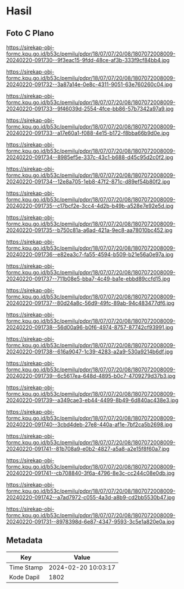 # Hasil

## Foto C Plano

https://sirekap-obj-formc.kpu.go.id/b53c/pemilu/pdpr/18/07/07/20/08/1807072008009-20240220-091730--9f3eac15-9fdd-48ce-af3b-333f9cf84bb4.jpg

https://sirekap-obj-formc.kpu.go.id/b53c/pemilu/pdpr/18/07/07/20/08/1807072008009-20240220-091732--3a87a14e-0e8c-4311-9051-63e760260c04.jpg

https://sirekap-obj-formc.kpu.go.id/b53c/pemilu/pdpr/18/07/07/20/08/1807072008009-20240220-091733--9f46039d-2554-4fce-bb86-57b7342a97a9.jpg

https://sirekap-obj-formc.kpu.go.id/b53c/pemilu/pdpr/18/07/07/20/08/1807072008009-20240220-091733--a17e60a1-f088-4e15-b172-f8bba66b9d0e.jpg

https://sirekap-obj-formc.kpu.go.id/b53c/pemilu/pdpr/18/07/07/20/08/1807072008009-20240220-091734--8985ef5e-337c-43c1-b688-d45c95d2c0f2.jpg

https://sirekap-obj-formc.kpu.go.id/b53c/pemilu/pdpr/18/07/07/20/08/1807072008009-20240220-091734--12e8a705-1eb8-47f2-871c-d89ef54b80f2.jpg

https://sirekap-obj-formc.kpu.go.id/b53c/pemilu/pdpr/18/07/07/20/08/1807072008009-20240220-091735--c17bcf2e-3cc4-4d2b-b49b-a528e7e92e5d.jpg

https://sirekap-obj-formc.kpu.go.id/b53c/pemilu/pdpr/18/07/07/20/08/1807072008009-20240220-091735--b750c81a-a6ad-421a-9ec8-aa78010bc452.jpg

https://sirekap-obj-formc.kpu.go.id/b53c/pemilu/pdpr/18/07/07/20/08/1807072008009-20240220-091736--e82ea3c7-fa55-4594-b509-b21e56a0e97a.jpg

https://sirekap-obj-formc.kpu.go.id/b53c/pemilu/pdpr/18/07/07/20/08/1807072008009-20240220-091737--711b08e5-bba7-4c49-ba1e-ebbd89ccfd15.jpg

https://sirekap-obj-formc.kpu.go.id/b53c/pemilu/pdpr/18/07/07/20/08/1807072008009-20240220-091737--80d24a8c-56d9-49fc-89ab-94c483477df6.jpg

https://sirekap-obj-formc.kpu.go.id/b53c/pemilu/pdpr/18/07/07/20/08/1807072008009-20240220-091738--56d00a96-b0f6-4974-8757-87742cf93991.jpg

https://sirekap-obj-formc.kpu.go.id/b53c/pemilu/pdpr/18/07/07/20/08/1807072008009-20240220-091738--616a9047-1c39-4283-a2a9-530a9214b6df.jpg

https://sirekap-obj-formc.kpu.go.id/b53c/pemilu/pdpr/18/07/07/20/08/1807072008009-20240220-091739--6c5617ea-648d-4895-b0c7-4709279d37b3.jpg

https://sirekap-obj-formc.kpu.go.id/b53c/pemilu/pdpr/18/07/07/20/08/1807072008009-20240220-091739--a349cae3-eb44-4499-8b49-6d840ac438e3.jpg

https://sirekap-obj-formc.kpu.go.id/b53c/pemilu/pdpr/18/07/07/20/08/1807072008009-20240220-091740--3cbd4deb-27e8-440a-af1e-7bf2ca5b2698.jpg

https://sirekap-obj-formc.kpu.go.id/b53c/pemilu/pdpr/18/07/07/20/08/1807072008009-20240220-091741--81b708a9-e0b2-4827-a5a8-a2e15f8f60a7.jpg

https://sirekap-obj-formc.kpu.go.id/b53c/pemilu/pdpr/18/07/07/20/08/1807072008009-20240220-091741--cb708840-3f6a-4796-8e3c-cc244c08e0db.jpg

https://sirekap-obj-formc.kpu.go.id/b53c/pemilu/pdpr/18/07/07/20/08/1807072008009-20240220-091742--a7ad7972-c055-4a3d-a8b9-cd2bb5530b47.jpg

https://sirekap-obj-formc.kpu.go.id/b53c/pemilu/pdpr/18/07/07/20/08/1807072008009-20240220-091731--8978398d-6e87-4347-9593-3c5e1a820e0a.jpg


## Metadata

| Key        | Value               |
| ---------- | ------------------- |
| Time Stamp | 2024-02-20 10:03:17 |
| Kode Dapil | 1802                |



